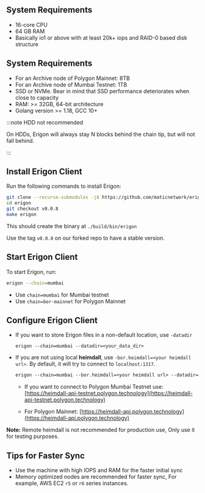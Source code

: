 ## System Requirements

- 16-core CPU
- 64 GB RAM
- Basically io1 or above with at least 20k+ iops and RAID-0 based disk structure

## System Requirements

- For an Archive node of Polygon Mainnet: 8TB
- For an Archive node of Mumbai Testnet: 1TB
- SSD or NVMe. Bear in mind that SSD performance deteriorates when close to capacity
- RAM: >= 32GB, 64-bit architecture
- Golang version >= 1.18, GCC 10+ 

:::note HDD not recommended

On HDDs, Erigon will always stay N blocks behind the chain tip, but will not fall behind. 

:::

## Install Erigon Client

Run the following commands to install Erigon:

```bash
git clone --recurse-submodules -j8 https://github.com/maticnetwork/erigon.git
cd erigon
git checkout v0.0.8
make erigon
```

This should create the binary at `./build/bin/erigon`

Use the tag `v0.0.8` on our forked repo to have a stable version. 

## Start Erigon Client

To start Erigon, run:

```bash
erigon --chain=mumbai
```

- Use `chain=mumbai` for Mumbai testnet
- Use `chain=bor-mainnet` for Polygon Mainnet

## Configure Erigon Client

- If you want to store Erigon files in a non-default location, use `-datadir`
    
    ```
    erigon --chain=mumbai --datadir=<your_data_dir>
    ```
    
- If you are not using local **heimdall**, use `-bor.heimdall=<your heimdall url>`. By default, it will try to connect to `localhost:1317`.
    
    ```makefile
    erigon --chain=mumbai --bor.heimdall=<your heimdall url> --datadir=<your_data_dir>
    ```
    
    - If you want to connect to Polygon Mumbai Testnet use: [https://heimdall-api-testnet.polygon.technology](https://heimdall-api-testnet.polygon.technology)
    
    - For Polygon Mainnet: [https://heimdall-api.polygon.technology](https://heimdall-api.polygon.technology)

**Note:** Remote heimdall is not recommended for production use, Only use it for testing purposes.

## Tips for Faster Sync

- Use the machine with high IOPS and RAM for the faster initial sync
- Memory optimized nodes are recommended for faster sync, For example, AWS EC2 `r5` or `r6` series instances.
